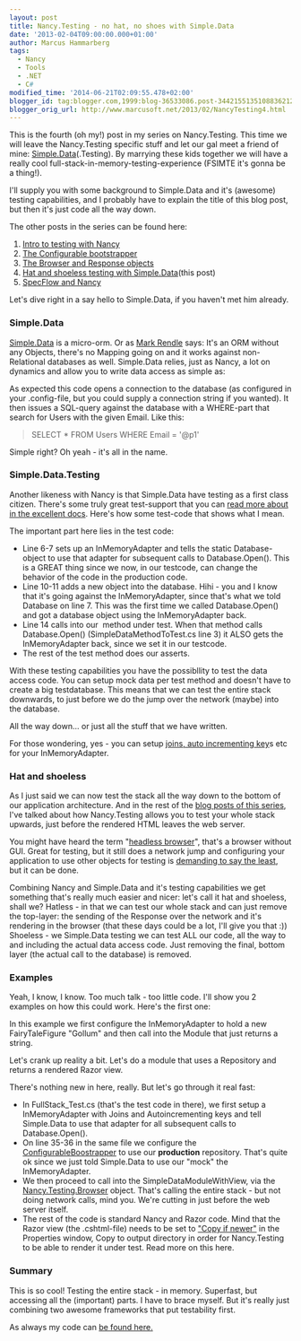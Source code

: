 ```yaml
---
layout: post
title: Nancy.Testing - no hat, no shoes with Simple.Data
date: '2013-02-04T09:00:00.000+01:00'
author: Marcus Hammarberg
tags:
  - Nancy
  - Tools
  - .NET
  - C#
modified_time: '2014-06-21T02:09:55.478+02:00'
blogger_id: tag:blogger.com,1999:blog-36533086.post-3442155135108836212
blogger_orig_url: http://www.marcusoft.net/2013/02/NancyTesting4.html
---
```



<div dir="ltr" style="text-align: left;" trbidi="on">

This is the fourth (oh my!) post in my series on Nancy.Testing. This
time we will leave the Nancy.Testing specific stuff and let our gal meet
a friend of mine: [Simple.Data](http://simple.data/)(.Testing). By
marrying these kids together we will have a really cool
full-stack-in-memory-testing-experience (FSIMTE it's gonna be a
thing!).

I'll supply you with some background to Simple.Data and it's (awesome)
testing capabilities, and I probably have to explain the title of this
blog post, but then it's just code all the way down.

The other posts in the series can be found here:

1. <a href="http://www.marcusoft.net/2013/01/NancyTesting1.html"
    target="_blank">Intro to testing with Nancy</a>
2. <a href="http://www.marcusoft.net/2013/01/NancyTesting2.html"
    target="_blank">The Configurable bootstrapper</a>
3. <a href="http://www.marcusoft.net/2013/01/NancyTesting3.html"
    target="_blank">The Browser and Response objects</a>
4. <a href="http://www.marcusoft.net/2013/02/NancyTesting4.html"
    target="_blank">Hat and shoeless testing with Simple.Data</a>(this
    post)
5. <a href="http://www.marcusoft.net/2013/02/NancyTesting5.html"
    target="_blank">SpecFlow and Nancy</a>

<div>

Let's dive right in a say hello to Simple.Data, if you haven't met him
already.

</div>

<div>

### Simple.Data

</div>

<div>

[Simple.Data](http://simple.data/) is a micro-orm. Or as [Mark
Rendle](http://blog.markrendle.net/) says: It's an ORM without any
Objects, there's no Mapping going on and it works against non-Relational
databases as well.
Simple.Data relies, just as Nancy, a lot on dynamics and allow you to
write data access as simple as:

<div>

As expected this code opens a connection to the database (as configured
in your .config-file, but you could supply a connection string if you
wanted). It then issues a SQL-query against the database with a
WHERE-part that search for Users with the given Email. Like this:

> SELECT * FROM Users WHERE Email = '@p1'

Simple right? Oh yeah - it's all in the name.  

</div>

### Simple.Data.Testing

Another likeness with Nancy is that Simple.Data have testing as a first
class citizen. There's some truly great test-support that you can [read
more about in the excellent docs](http://simplefx.org/simpledata/docs/).
Here's how some test-code that shows what I mean.

</div>

<div>

The important part here lies in the test code:

- Line 6-7 sets up an InMemoryAdapter and tells the static
    Database-object to use that adapter for subsequent calls to
    Database.Open(). This is a GREAT thing since we now, in our
    testcode, can change the behavior of the code in the production
    code.
- Line 10-11 adds a new object into the database. Hihi - you and I
    know that it's going against the InMemoryAdapter, since that's what
    we told Database on line 7. This was the first time we called
    Database.Open() and got a database object using the InMemoryAdapter
    back.
- Line 14 calls into our  method under test. When that method calls
    Database.Open() (SimpleDataMethodToTest.cs line 3) it ALSO gets the
    InMemoryAdapter back, since we set it in our testcode.
- The rest of the test method does our asserts.

<div>

With these testing capabilities you have the possibllity to test the
data access code. You can setup mock data per test method and doesn't
have to create a big testdatabase. This means that we can test the
entire stack downwards, to just before we do the jump over the network
(maybe) into the database.

</div>

<div>

All the way down... or just all the stuff that we have written.

</div>

<div>

</div>

<div>

For those wondering, yes - you can setup [joins, auto incrementing
key](http://simplefx.org/simpledata/docs/pages/Test/Configuration.htm)s
etc for your InMemoryAdapter.

</div>

</div>

### Hat and shoeless

<div>

As I just said we can now test the stack all the way down to the bottom
of our application architecture. And in the rest of the [blog posts of
this series](http://www.marcusoft.net/2013/01/NancyTesting1.html), I've
talked about how Nancy.Testing allows you to test your whole stack
upwards, just before the rendered HTML leaves the web server.

You might have heard the term "[headless
browser](http://blog.arhg.net/2009/10/what-is-headless-browser.html)",
that's a browser without GUI. Great for testing, but it still does a
network jump and configuring your application to use other objects for
testing is [demanding to say the
least](http://blog.stevensanderson.com/2010/03/09/deleporter-cross-process-code-injection-for-aspnet/),
but it can be done.

Combining Nancy and Simple.Data and it's testing capabilities we get
something that's really much easier and nicer: let's call it hat and
shoeless, shall we?
Hatless - in that we can test our whole stack and can just remove the
top-layer: the sending of the Response over the network and it's
rendering in the browser (that these days could be a lot, I'll give you
that :))
Shoeless - we Simple.Data testing we can test ALL our code, all the way
to and including the actual data access code. Just removing the final,
bottom layer (the actual call to the database) is removed.

</div>

### Examples

<div>

Yeah, I know, I know. Too much talk - too little code. I'll show you 2
examples on how this could work.
Here's the first one:

In this example we first configure the InMemoryAdapter to hold a new
FairyTaleFigure "Gollum" and then call into the Module that just returns
a string.

Let's crank up reality a bit. Let's do a module that uses a Repository
and returns a rendered Razor view.

<div>

There's nothing new in here, really. But let's go through it real
fast:

- In FullStack_Test.cs (that's the test code in there), we first setup
    a InMemoryAdapter with Joins and Autoincrementing keys and tell
    Simple.Data to use that adapter for all subsequent calls to
    Database.Open().
- On line 35-36 in the same file we configure the
    [ConfigurableBoostrapper](http://www.marcusoft.net/2013/01/NancyTesting2.html) to
    use our **production** repository. That's quite ok since we just
    told Simple.Data to use our "mock" the InMemoryAdapter.
- We then proceed to call into the SimpleDataModuleWithView, via the
    [Nancy.Testing.Browser](http://www.marcusoft.net/2013/01/NancyTesting2.html) object.
    That's calling the entire stack - but not doing network calls, mind
    you. We're cutting in just before the web server itself.
- The rest of the code is standard Nancy and Razor code. Mind that the
    Razor view (the .cshtml-file) needs to be set to ["Copy if
    newer"](http://www.marcusoft.net/2013/02/NancyViewTesting.html) in
    the Properties window, Copy to output directory in order for
    Nancy.Testing to be able to render it under test. Read more on this
    here.

</div>

### Summary

</div>

<div>

This is so cool! Testing the entire stack - in memory. Superfast, but
accessing all the (important) parts. I have to brace myself. But it's
really just combining two awesome frameworks that put testability
first.

As always my code can [be found
here.](https://github.com/marcusoftnet/DiscoveringNancyThroughTests)

</div>

</div>
